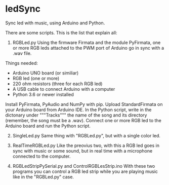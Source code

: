 # ledSync
Sync led with music, using Arduino and Python.

There are some scripts. This is the list that explain all:
1) RGBLed.py
Using the firmware Firmata and the module PyFirmata, one or more RGB leds attached to the PWM port of Arduino go in sync with a .wav file.

Things needed:
- Arduino UNO board (or similiar)
- RGB led (one or more)
- 220 ohm resistors (three for each RGB led)
- A USB cable to connect Arduino with a computer
- Python 3.6 or newer installed

Install PyFirmata, PyAudio and NumPy with pip.
Upload StandardFirmata on your Arduino board from Arduino IDE.
In the Python script, write in the dictonary under """Tracks""" the name of the song and its directory (remember, the song must be a .wav).
Connect one or more RGB led to the Arduino board and run the Python script.


2) SingleLed.py
Same thing with "RGBLed.py", but with a single color led.


3) RealTimeRGBLed.py
Like the preovius two, with this a RGB led goes in sync with music or some sound, but in real time with a microphone connected to the computer.


4) RGBLedStripPySerial.py and ControlRGBLesStrip.ino
With these two programs you can control a RGB led strip while you are playing music like in the "RGBLed.py" case.
